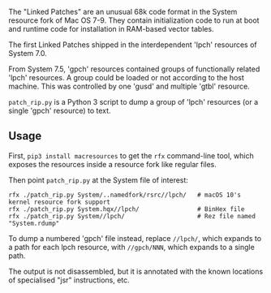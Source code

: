 The "Linked Patches" are an unusual 68k code format in the System
resource fork of Mac OS 7-9. They contain initialization code to run at
boot and runtime code for installation in RAM-based vector tables.

The first Linked Patches shipped in the interdependent 'lpch' resources
of System 7.0.

From System 7.5, 'gpch' resources contained groups of functionally
related 'lpch' resources. A group could be loaded or not according to
the host machine. This was controlled by one 'gusd' and multiple 'gtbl'
resource.

`patch_rip.py` is a Python 3 script to dump a group of 'lpch' resources
(or a single 'gpch' resource) to text.


## Usage

First, `pip3 install macresources` to get the `rfx` command-line tool,
which exposes the resources inside a resource fork like regular files.

Then point `patch_rip.py` at the System file of interest:

    rfx ./patch_rip.py System/..namedfork/rsrc//lpch/   # macOS 10's kernel resource fork support
    rfx ./patch_rip.py System.hqx//lpch/                # BinHex file
    rfx ./patch_rip.py System//lpch/                    # Rez file named "System.rdump"

To dump a numbered 'gpch' file instead, replace `//lpch/`, which expands
to a path for each lpch resource, with `//gpch/NNN`, which expands to a
single path.

The output is not disassembled, but it is annotated with the known
locations of specialised "jsr" instructions, etc.

